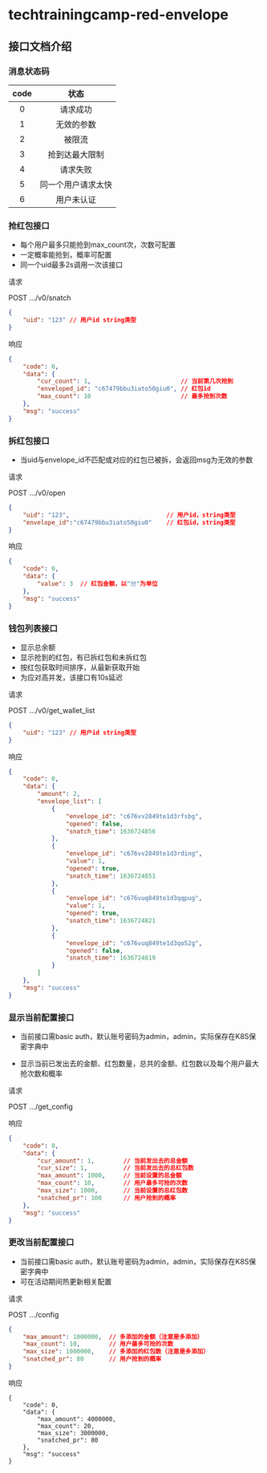# techtrainingcamp-red-envelope

## 接口文档介绍

### 消息状态码

| code |        状态        |
| :--: | :----------------: |
|  0   |      请求成功      |
|  1   |     无效的参数     |
|  2   |       被限流       |
|  3   |   抢到达最大限制   |
|  4   |      请求失败      |
|  5   | 同一个用户请求太快 |
|  6   |     用户未认证     |



### 抢红包接口

- 每个用户最多只能抢到max_count次，次数可配置
- 一定概率能抢到，概率可配置
- 同一个uid最多2s调用一次该接口

请求

POST	.../v0/snatch

```json
{
    "uid": "123" // 用户id string类型
}
```

响应

```json
{
    "code": 0,
    "data": {
        "cur_count": 1,							// 当前第几次抢到
        "enveloped_id": "c67479bbu3iato50giu0", // 红包id 
        "max_count": 10 						// 最多抢到次数
    },
    "msg": "success"
}
```



### 拆红包接口

- 当uid与envelope_id不匹配或对应的红包已被拆，会返回msg为无效的参数

请求

POST	.../v0/open

```json
{
	"uid": "123",							// 用户id，string类型
    "envelope_id":"c67479bbu3iato50giu0"	// 红包id，string类型
}
```

响应

```json
{
    "code": 0,
    "data": {
        "value": 3	// 红包金额，以"分"为单位
    },
    "msg": "success"
}
```



### 钱包列表接口

- 显示总余额
- 显示抢到的红包，有已拆红包和未拆红包
- 按红包获取时间排序，从最新获取开始
- 为应对高并发，该接口有10s延迟

请求

POST	.../v0/get_wallet_list

```json
{
    "uid": "123" // 用户id string类型
}
```

响应

```json
{
    "code": 0,
    "data": {
        "amount": 2,
        "envelope_list": [
            {
                "envelope_id": "c676vv2849te1d3rfsbg",
                "opened": false,
                "snatch_time": 1636724856
            },
            {
                "envelope_id": "c676vv2849te1d3rding",
                "value": 1,
                "opened": true,
                "snatch_time": 1636724851
            },
            {
                "envelope_id": "c676vuq849te1d3qqpug",
                "value": 1,
                "opened": true,
                "snatch_time": 1636724821
            },
            {
                "envelope_id": "c676vuq849te1d3qo52g",
                "opened": false,
                "snatch_time": 1636724819
            }
        ]
    },
    "msg": "success"
}
```

### 显示当前配置接口

- 当前接口需basic auth，默认账号密码为admin，admin，实际保存在K8S保密字典中

- 显示当前已发出去的金额、红包数量，总共的金额、红包数以及每个用户最大抢次数和概率

请求

POST	.../get_config

响应

```json
{
    "code": 0,
    "data": {
        "cur_amount": 1, 		// 当前发出去的总金额
        "cur_size": 1,			// 当前发出去的总红包数
        "max_amount": 1000,		// 当前设置的总金额
        "max_count": 10,		// 用户最多可抢的次数
        "max_size": 1000,		// 当前设置的总红包数
        "snatched_pr": 100		// 用户抢到的概率
    },
    "msg": "success"
}
```

### 更改当前配置接口

- 当前接口需basic auth，默认账号密码为admin，admin，实际保存在K8S保密字典中
- 可在活动期间热更新相关配置

请求

POST .../config

```json
{
    "max_amount": 1000000,	// 多添加的金额（注意是多添加）
    "max_count": 10,		// 用户最多可抢的次数
    "max_size": 1000000,	// 多添加的红包数（注意是多添加）
    "snatched_pr": 80		// 用户抢到的概率
}
```

响应

```
{
    "code": 0,
    "data": {
        "max_amount": 4000000,
        "max_count": 20,
        "max_size": 3000000,
        "snatched_pr": 80
    },
    "msg": "success"
}
```


